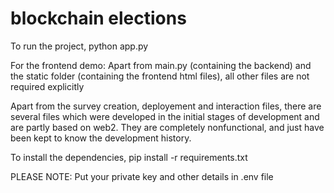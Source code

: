 # blockchain elections

To run the project,
python app.py

For the frontend demo:
Apart from main.py (containing the backend) and the static folder (containing the frontend html files), all other files are not required explicitly

Apart from the survey creation, deployement and interaction files, there are several files which were developed in the initial stages of development and are partly based on web2. They are completely nonfunctional, and just have been kept to know the development history.

To install the dependencies,
pip install -r requirements.txt

PLEASE NOTE:
Put your private key and other details in .env file
